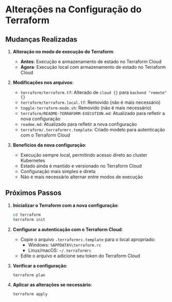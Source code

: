 # Alterações na Configuração do Terraform

## Mudanças Realizadas

1. **Alteração no modo de execução do Terraform**:
   - **Antes**: Execução e armazenamento de estado no Terraform Cloud
   - **Agora**: Execução local com armazenamento de estado no Terraform Cloud
   
2. **Modificações nos arquivos**:
   - `terraform/terraform.tf`: Alterado de `cloud {}` para `backend "remote" {}`
   - `terraform/terraform.local.tf`: Removido (não é mais necessário)
   - `toggle-terraform-mode.sh`: Removido (não é mais necessário)
   - `terraform/README-TERRAFORM-EXECUTION.md`: Atualizado para refletir a nova configuração
   - `readme.md`: Atualizado para refletir a nova configuração
   - `terraform/.terraformrc.template`: Criado modelo para autenticação com o Terraform Cloud

3. **Benefícios da nova configuração**:
   - Execução sempre local, permitindo acesso direto ao cluster Kubernetes
   - Estado ainda é mantido e versionado no Terraform Cloud
   - Configuração mais simples e direta
   - Não é mais necessário alternar entre modos de execução

## Próximos Passos

1. **Inicializar o Terraform com a nova configuração**:
   ```bash
   cd terraform
   terraform init
   ```

2. **Configurar a autenticação com o Terraform Cloud**:
   - Copie o arquivo `.terraformrc.template` para o local apropriado:
     - Windows: `%APPDATA%\terraform.rc`
     - Linux/macOS: `~/.terraformrc`
   - Edite o arquivo e adicione seu token do Terraform Cloud

3. **Verificar a configuração**:
   ```bash
   terraform plan
   ```

4. **Aplicar as alterações se necessário**:
   ```bash
   terraform apply
   ```
